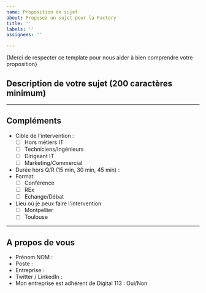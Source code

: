 ```yaml
---
name: Proposition de sujet
about: Proposez un sujet pour la Factory
title: ''
labels: ''
assignees: ''

---
```


{Merci de respecter ce template pour nous aider à bien comprendre votre proposition}

## Description de votre sujet (200 caractères minimum)

---

## Compléments

* Cible de l'intervention :
    - [ ] Hors métiers IT
    - [ ] Techniciens/Ingénieurs
    - [ ] Dirigeant IT
    - [ ] Marketing/Commercial
* Durée hors Q/R (15 min, 30 min, 45 min) : 
* Format:
    - [ ] Conférence
    - [ ] REx
    - [ ] Echange/Débat
* Lieu où je peux faire l'intervention
    - [ ] Montpellier
    - [ ] Toulouse

---

## A propos de vous

* Prénom NOM :
* Poste :
* Entreprise : 
* Twitter / LinkedIn :
* Mon entreprise est adhérent de Digital 113 : Oui/Non
